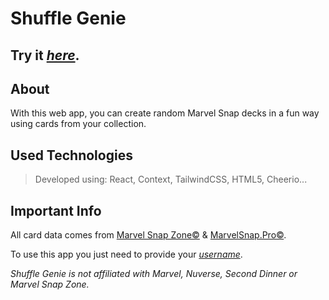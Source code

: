 # Shuffle Genie

## Try it [*here*](https://cyggnus.github.io/ShuffleGenie/).

## About
With this web app, you can create random Marvel Snap decks in a fun way using cards from your collection.

## Used Technologies

> Developed using: React, Context, TailwindCSS, HTML5, Cheerio...

## Important Info
All card data comes from [Marvel Snap Zone©](https://marvelsnapzone.com/) & [MarvelSnap.Pro©](https://marvelsnap.pro/).

To use this app you just need to provide your [_username_](https://marvelsnapzone.com/users/).

_Shuffle Genie is not affiliated with Marvel, Nuverse, Second Dinner or Marvel Snap Zone._
